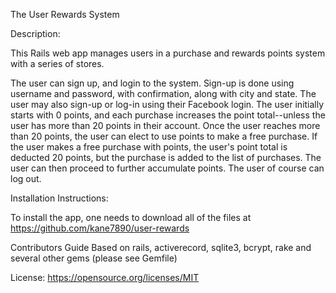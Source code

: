 The User Rewards System

Description:

This Rails web app manages users in a purchase and rewards points system with a series of stores.

The user can sign up, and login to the system.  Sign-up is done using username and password, with confirmation, along with city and state.  The user may also sign-up or log-in using their Facebook login. The user initially starts with 0 points, and each purchase increases the point total--unless the user has more than 20 points in their account.  Once the user reaches more than 20 points, the user can elect to use points to make a free purchase.  If the user makes a free purchase with points, the user's point total is deducted 20 points, but the purchase is added to the list of purchases.  The user can then proceed to further accumulate points.  The user of course can log out.

Installation Instructions:

To install the app, one needs to download all of the files at https://github.com/kane7890/user-rewards

Contributors Guide
  Based on rails, activerecord, sqlite3, bcrypt, rake and several other gems (please see Gemfile)

License:
  https://opensource.org/licenses/MIT
